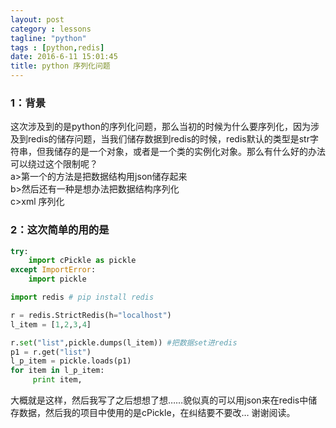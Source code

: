 ```yaml
---
layout: post
category : lessons
tagline: "python"
tags : [python,redis]
date: 2016-6-11 15:01:45
title: python 序列化问题  
---
```


### 1：背景  
这次涉及到的是python的序列化问题，那么当初的时候为什么要序列化，因为涉及到redis的储存问题，当我们储存数据到redis的时候，redis默认的类型是str字符串，但我储存的是一个对象，或者是一个类的实例化对象。那么有什么好的办法可以绕过这个限制呢？    
a>第一个的方法是把数据结构用json储存起来     
b>然后还有一种是想办法把数据结构序列化  
c>xml 序列化  

### 2：这次简单的用的是

```python
try:
    import cPickle as pickle
except ImportError:
    import pickle

import redis # pip install redis

r = redis.StrictRedis(h="localhost")
l_item = [1,2,3,4]

r.set("list",pickle.dumps(l_item)) #把数据set进redis
p1 = r.get("list")
l_p_item = pickle.loads(p1)
for item in l_p_item:
     print item,

```

大概就是这样，然后我写了之后想想了想……貌似真的可以用json来在redis中储存数据，然后我的项目中使用的是cPickle，在纠结要不要改…
谢谢阅读。